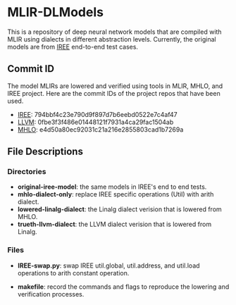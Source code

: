 # MLIR-DLModels

This is a repository of deep neural network models that are compiled with MLIR using dialects in different abstraction levels. Currently, the original models are from [IREE](https://github.com/google/iree) end-to-end test cases.
## Commit ID
The model MLIRs are lowered and verified using tools in MLIR, MHLO, and IREE project. Here are the commit IDs of the project repos that have been used.
- [IREE](https://github.com/google/iree): 794bbf4c23e790d9f897d7b6eebd0522e7c4af47
- [LLVM](https://github.com/llvm/llvm-project): 0fbe3f3f486e01448121f7931a4ca29fac1504ab
- [MHLO](https://github.com/tensorflow/mlir-hlo): e4d50a80ec92031c21a216e2855803cad1b7269a

## File Descriptions

### Directories
- **original-iree-model**: the same models in IREE's end to end tests.
- **mhlo-dialect-only**: replace IREE specific operations (Util) with arith dialect.
- **lowered-linalg-dialect**: the Linalg dialect verision that is lowered from MHLO. 
- **trueth-llvm-dialect**: the LLVM dialect verision that is lowered from Linalg.

### Files

- **IREE-swap.py**: swap IREE util.global, util.address, and util.load operations to arith constant operation.

- **makefile**: record the commands and flags to reproduce the lowering and verification processes. 
